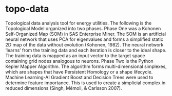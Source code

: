 # topo-data
Topological data analysis tool for energy utilities. 
The following is the Topological Model organized into two phases. 
Phase One was a Kohonen Self-Organized Map (SOM) in SAS Enterprise Miner. The SOM is an artificial neural network that uses PCA for eigenvalues and forms a simplified static 2D map of the data without evolution (Kohonen, 1982). 
The neural network ‘learns’ from the training data and each iteration is closer to the ideal shape. 
The training data is mapped as an input vector to the target space containing grid nodes analogous to neurons. 
Phase Two is the Python Kepler Mapper Algorithm. The algorithm forms multi-dimensional simplexes, which are shapes that have Persistent Homology or a shape lifecycle. 
Machine Learning-AI Gradient Boost and Decision Trees were used to determine feature importance. This is used to create a simplicial complex in reduced dimensions (Singh, Mémoli, & Carlsson 2007).
